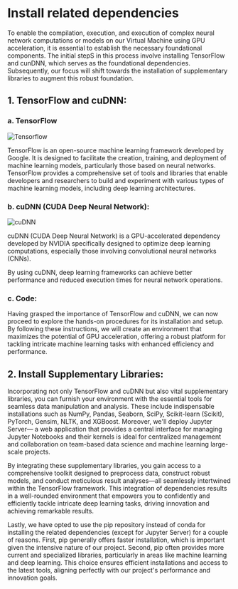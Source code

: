 # Install related dependencies

To enable the compilation, execution, and execution of complex neural network computations or models on our Virtual Machine using GPU acceleration, it is essential to establish the necessary foundational components. The initial stepS in this process involve installing TensorFlow and cunDNN, which serves as the foundational dependencies. Subsequently, our focus will shift towards the installation of supplementary libraries to augment this robust foundation.

## 1. TensorFlow and cuDNN:

### a. TensorFlow

![Tensorflow](https://miro.medium.com/v2/resize:fit:1400/format:webp/1*zmMOdVZ_j9vwMcpdD8Uceg.png)

TensorFlow is an open-source machine learning framework developed by Google. It is designed to facilitate the creation, training, and deployment of machine learning models, particularly those based on neural networks. TensorFlow provides a comprehensive set of tools and libraries that enable developers and researchers to build and experiment with various types of machine learning models, including deep learning architectures.

### b. cuDNN (CUDA Deep Neural Network):

![cuDNN](https://i0.wp.com/kumarvinay.com/wp-content/uploads/2020/05/Screenshot-2020-05-01-at-9.55.57-PM.png?w=957&ssl=1)

cuDNN (CUDA Deep Neural Network) is a GPU-accelerated dependency developed by NVIDIA specifically designed to optimize deep learning computations, especially those involving convolutional neural networks (CNNs).

By using cuDNN, deep learning frameworks can achieve better performance and reduced execution times for neural network operations.

### c. Code:

Having grasped the importance of TensorFlow and cuDNN, we can now proceed to explore the hands-on procedures for its installation and setup. By following these instructions, we will create an environment that maximizes the potential of GPU acceleration, offering a robust platform for tackling intricate machine learning tasks with enhanced efficiency and performance.

<script src="https://gist.github.com/maryalexa91/24b8b644351fb4cbae0de218b5d1fc3d.js"></script>

## 2. Install Supplementary Libraries:

Incorporating not only TensorFlow and cuDNN but also vital supplementary libraries, you can furnish your environment with the essential tools for seamless data manipulation and analysis. These include indispensable installations such as NumPy, Pandas, Seaborn, SciPy, Scikit-learn (Scikit), PyTorch, Gensim, NLTK, and XGBoost. Moreover, we'll deploy Jupyter Server— a web application that provides a central interface for managing Jupyter Notebooks and their kernels is ideal for centralized management and collaboration on team-based data science and machine learning large-scale projects.

By integrating these supplementary libraries, you gain access to a comprehensive toolkit designed to preprocess data, construct robust models, and conduct meticulous result analyses—all seamlessly intertwined within the TensorFlow framework. This integration of dependencies results in a well-rounded environment that empowers you to confidently and efficiently tackle intricate deep learning tasks, driving innovation and achieving remarkable results.

Lastly, we have opted to use the pip repository instead of conda for installing the related dependencies (except for Jupyter Server) for a couple of reasons. First, pip generally offers faster installation, which is important given the intensive nature of our project. Second, pip often provides more current and specialized libraries, particularly in areas like machine learning and deep learning. This choice ensures efficient installations and access to the latest tools, aligning perfectly with our project's performance and innovation goals.

<script src="https://gist.github.com/maryalexa91/1b6ae29175bac230f25600ff817500ba.js"></script>
